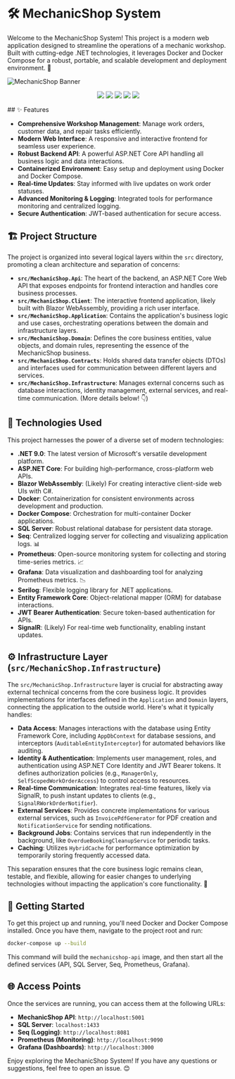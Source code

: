 # 🛠️ MechanicShop System
Welcome to the MechanicShop System! This project is a modern web application designed to streamline the operations of a mechanic workshop. Built with cutting-edge .NET technologies, it leverages Docker and Docker Compose for a robust, portable, and scalable development and deployment environment. 🚀

![MechanicShop Banner](https://t3.ftcdn.net/jpg/04/36/49/44/360_F_436494409_m2NAPydjqYtrh3lzqde8HKbw7jkUEwSq.jpg)
<p align="center">
  <img src="https://img.shields.io/badge/.NET-9.0-512BD4?style=for-the-badge&logo=dotnet&logoColor=white"/>
  <img src="https://img.shields.io/badge/ASP.NET-Core-5C2D91?style=for-the-badge&logo=dotnet&logoColor=white"/>
  <img src="https://img.shields.io/badge/Docker-2496ED?style=for-the-badge&logo=docker&logoColor=white"/>
  <img src="https://img.shields.io/badge/SQL%20Server-CC2927?style=for-the-badge&logo=microsoftsqlserver&logoColor=white"/>
  <img src="https://img.shields.io/badge/Grafana-F46800?style=for-the-badge&logo=grafana&logoColor=white"/>
</p>
## ✨ Features

- **Comprehensive Workshop Management**: Manage work orders, customer data, and repair tasks efficiently.
- **Modern Web Interface**: A responsive and interactive frontend for seamless user experience.
- **Robust Backend API**: A powerful ASP.NET Core API handling all business logic and data interactions.
- **Containerized Environment**: Easy setup and deployment using Docker and Docker Compose.
- **Real-time Updates**: Stay informed with live updates on work order statuses.
- **Advanced Monitoring & Logging**: Integrated tools for performance monitoring and centralized logging.
- **Secure Authentication**: JWT-based authentication for secure access.

## 🏗️ Project Structure

The project is organized into several logical layers within the `src` directory, promoting a clean architecture and separation of concerns:

- **`src/MechanicShop.Api`**: The heart of the backend, an ASP.NET Core Web API that exposes endpoints for frontend interaction and handles core business processes.
- **`src/MechanicShop.Client`**: The interactive frontend application, likely built with Blazor WebAssembly, providing a rich user interface.
- **`src/MechanicShop.Application`**: Contains the application's business logic and use cases, orchestrating operations between the domain and infrastructure layers.
- **`src/MechanicShop.Domain`**: Defines the core business entities, value objects, and domain rules, representing the essence of the MechanicShop business.
- **`src/MechanicShop.Contracts`**: Holds shared data transfer objects (DTOs) and interfaces used for communication between different layers and services.
- **`src/MechanicShop.Infrastructure`**: Manages external concerns such as database interactions, identity management, external services, and real-time communication. (More details below! 👇)

## 🚀 Technologies Used

This project harnesses the power of a diverse set of modern technologies:

- **.NET 9.0**: The latest version of Microsoft's versatile development platform.
- **ASP.NET Core**: For building high-performance, cross-platform web APIs.
- **Blazor WebAssembly**: (Likely) For creating interactive client-side web UIs with C#.
- **Docker**: Containerization for consistent environments across development and production.
- **Docker Compose**: Orchestration for multi-container Docker applications.
- **SQL Server**: Robust relational database for persistent data storage.
- **Seq**: Centralized logging server for collecting and visualizing application logs. 📊
- **Prometheus**: Open-source monitoring system for collecting and storing time-series metrics. 📈
- **Grafana**: Data visualization and dashboarding tool for analyzing Prometheus metrics. 📉
- **Serilog**: Flexible logging library for .NET applications.
- **Entity Framework Core**: Object-relational mapper (ORM) for database interactions.
- **JWT Bearer Authentication**: Secure token-based authentication for APIs.
- **SignalR**: (Likely) For real-time web functionality, enabling instant updates.

## ⚙️ Infrastructure Layer (`src/MechanicShop.Infrastructure`)

The `src/MechanicShop.Infrastructure` layer is crucial for abstracting away external technical concerns from the core business logic. It provides implementations for interfaces defined in the `Application` and `Domain` layers, connecting the application to the outside world. Here's what it typically handles:

- **Data Access**: Manages interactions with the database using Entity Framework Core, including `AppDbContext` for database sessions, and interceptors (`AuditableEntityInterceptor`) for automated behaviors like auditing.
- **Identity & Authentication**: Implements user management, roles, and authentication using ASP.NET Core Identity and JWT Bearer tokens. It defines authorization policies (e.g., `ManagerOnly`, `SelfScopedWorkOrderAccess`) to control access to resources.
- **Real-time Communication**: Integrates real-time features, likely via SignalR, to push instant updates to clients (e.g., `SignalRWorkOrderNotifier`).
- **External Services**: Provides concrete implementations for various external services, such as `InvoicePdfGenerator` for PDF creation and `NotificationService` for sending notifications.
- **Background Jobs**: Contains services that run independently in the background, like `OverdueBookingCleanupService` for periodic tasks.
- **Caching**: Utilizes `HybridCache` for performance optimization by temporarily storing frequently accessed data.

This separation ensures that the core business logic remains clean, testable, and flexible, allowing for easier changes to underlying technologies without impacting the application's core functionality. 🌟

## 🚀 Getting Started

To get this project up and running, you'll need Docker and Docker Compose installed. Once you have them, navigate to the project root and run:

```bash
docker-compose up --build
```

This command will build the `mechanicshop-api` image, and then start all the defined services (API, SQL Server, Seq, Prometheus, Grafana). 

## 🌐 Access Points

Once the services are running, you can access them at the following URLs:

- **MechanicShop API**: `http://localhost:5001`
- **SQL Server**: `localhost:1433`
- **Seq (Logging)**: `http://localhost:8081`
- **Prometheus (Monitoring)**: `http://localhost:9090`
- **Grafana (Dashboards)**: `http://localhost:3000`

Enjoy exploring the MechanicShop System! If you have any questions or suggestions, feel free to open an issue. 😊
